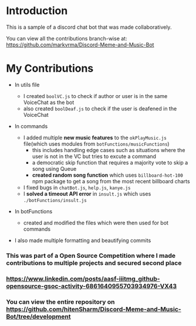 # Introduction

This is a sample of a discord chat bot that was made collaboratively.

You can view all the contributions branch-wise at:
https://github.com/markvrma/Discord-Meme-and-Music-Bot

# My Contributions 

- In utils file 
  - I created `boolVC.js` to check if author or user is in the same VoiceChat as the bot
  - also created `boolDeaf.js` to check if the user is deafened in the VoiceChat

- In commands 
  - I added multiple **new music features** to the `okPlayMusic.js` file(which uses modules from `botFunctions/musicFunctions`)
    - this includes handling edge cases such as situations where the user is not in the VC but tries to excute a command
    - a democratic skip function that requires a majority vote to skip a song using Queue
    - **created random song function** which uses `billboard-hot-100` npm package to get a song from the most recent billboard charts
  - I fixed bugs in `chatBot.js`, `help.js`, `kanye.js`
  - I **solved a timeout API error** in `insult.js` which uses `./botFunctions/insult.js`

- In botFunctions
  - created and modified the files which were then used for bot commands  

- I also made multiple formatting and beautifying commits

### This was part of a Open Source Competition where I made contributions to multiple projects and secured second place
### https://www.linkedin.com/posts/aasf-iiitmg_github-opensource-gsoc-activity-6861640955703934976-VX43


### You can view the entire repository on https://github.com/hitenSharm/Discord-Meme-and-Music-Bot/tree/development

